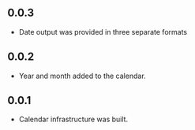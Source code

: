 ## 0.0.3

- Date output was provided in three separate formats

## 0.0.2

- Year and month added to the calendar.

## 0.0.1

- Calendar infrastructure was built.
